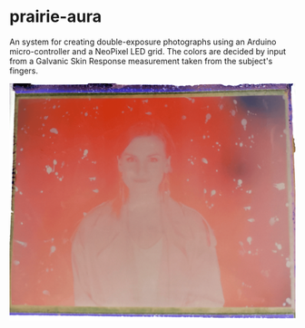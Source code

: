 # prairie-aura
An system for creating double-exposure photographs using an Arduino micro-controller and a NeoPixel LED grid.
The colors are decided by input from a Galvanic Skin Response measurement taken from the subject's fingers.

![Example double exposure photograph](/aura-negative-developed.png)
